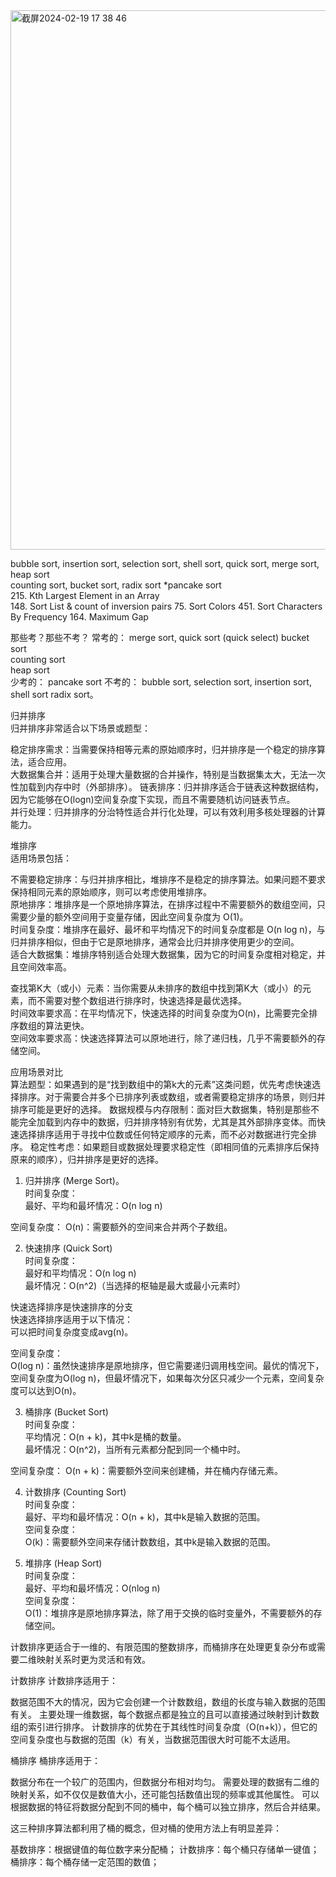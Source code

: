 <img width="863" alt="截屏2024-02-19 17 38 46" src="https://github.com/xkong-study/gucheng_algorithm/assets/100473178/9a3a3db6-4776-4987-894a-9d6b1f5c0e57">

bubble sort, insertion sort, selection sort, shell sort, quick sort, merge sort, heap sort   
counting sort, bucket sort, radix sort *pancake sort    
215. Kth Largest Element in an Array   
148. Sort List & count of inversion pairs
75. Sort Colors
451. Sort Characters By Frequency
164. Maximum Gap

那些考？那些不考？
常考的：
merge sort,
quick sort (quick select)
bucket sort    
counting sort     
heap sort    
少考的：
pancake sort
不考的：
bubble sort, selection sort, insertion sort, shell sort radix sort。    

归并排序    
归并排序非常适合以下场景或题型：     

稳定排序需求：当需要保持相等元素的原始顺序时，归并排序是一个稳定的排序算法，适合应用。    
大数据集合并：适用于处理大量数据的合并操作，特别是当数据集太大，无法一次性加载到内存中时（外部排序）。
链表排序：归并排序适合于链表这种数据结构，因为它能够在O(logn)空间复杂度下实现，而且不需要随机访问链表节点。    
并行处理：归并排序的分治特性适合并行化处理，可以有效利用多核处理器的计算能力。            
 
堆排序     
适用场景包括：      

不需要稳定排序：与归并排序相比，堆排序不是稳定的排序算法。如果问题不要求保持相同元素的原始顺序，则可以考虑使用堆排序。    
原地排序：堆排序是一个原地排序算法，在排序过程中不需要额外的数组空间，只需要少量的额外空间用于变量存储，因此空间复杂度为 O(1)。     
时间复杂度：堆排序在最好、最坏和平均情况下的时间复杂度都是 O(n log n)，与归并排序相似，但由于它是原地排序，通常会比归并排序使用更少的空间。     
适合大数据集：堆排序特别适合处理大数据集，因为它的时间复杂度相对稳定，并且空间效率高。     

查找第K大（或小）元素：当你需要从未排序的数组中找到第K大（或小）的元素，而不需要对整个数组进行排序时，快速选择是最优选择。    
时间效率要求高：在平均情况下，快速选择的时间复杂度为O(n)，比需要完全排序数组的算法更快。         
空间效率要求高：快速选择算法可以原地进行，除了递归栈，几乎不需要额外的存储空间。           

应用场景对比     
算法题型：如果遇到的是“找到数组中的第k大的元素”这类问题，优先考虑快速选择排序。对于需要合并多个已排序列表或数组，或者需要稳定排序的场景，则归并排序可能是更好的选择。
数据规模与内存限制：面对巨大数据集，特别是那些不能完全加载到内存中的数据，归并排序特别有优势，尤其是其外部排序变体。而快速选择排序适用于寻找中位数或任何特定顺序的元素，而不必对数据进行完全排序。
稳定性考虑：如果题目或数据处理要求稳定性（即相同值的元素排序后保持原来的顺序），归并排序是更好的选择。        


1. 归并排序 (Merge Sort)。   
时间复杂度：    
最好、平均和最坏情况：O(n log n)    

空间复杂度：
O(n)：需要额外的空间来合并两个子数组。    

2. 快速排序 (Quick Sort)    
时间复杂度：     
最好和平均情况：O(n log n)     
最坏情况：O(n^2)（当选择的枢轴是最大或最小元素时）

快速选择排序是快速排序的分支                
快速选择排序适用于以下情况：    
可以把时间复杂度变成avg(n)。   

空间复杂度：      
O(log n)：虽然快速排序是原地排序，但它需要递归调用栈空间。最优的情况下，空间复杂度为O(log n)，但最坏情况下，如果每次分区只减少一个元素，空间复杂度可以达到O(n)。    

3. 桶排序 (Bucket Sort)     
时间复杂度：     
平均情况：O(n + k)，其中k是桶的数量。    
最坏情况：O(n^2)，当所有元素都分配到同一个桶中时。     

空间复杂度：
O(n + k)：需要额外空间来创建桶，并在桶内存储元素。     

4. 计数排序 (Counting Sort)     
时间复杂度：     
最好、平均和最坏情况：O(n + k)，其中k是输入数据的范围。     
空间复杂度：        
O(k)：需要额外空间来存储计数数组，其中k是输入数据的范围。      

5. 堆排序 (Heap Sort)      
时间复杂度：    
最好、平均和最坏情况：O(nlog n)    
空间复杂度：     
O(1)：堆排序是原地排序算法，除了用于交换的临时变量外，不需要额外的存储空间。       

计数排序更适合于一维的、有限范围的整数排序，而桶排序在处理更复杂分布或需要二维映射关系时更为灵活和有效。

计数排序
计数排序适用于：

数据范围不大的情况，因为它会创建一个计数数组，数组的长度与输入数据的范围有关。
主要处理一维数据，每个数据点都是独立的且可以直接通过映射到计数数组的索引进行排序。
计数排序的优势在于其线性时间复杂度（O(n+k)），但它的空间复杂度也与数据的范围（k）有关，当数据范围很大时可能不太适用。

桶排序
桶排序适用于：

数据分布在一个较广的范围内，但数据分布相对均匀。
需要处理的数据有二维的映射关系，如不仅仅是数值大小，还可能包括数值出现的频率或其他属性。
可以根据数据的特征将数据分配到不同的桶中，每个桶可以独立排序，然后合并结果。

这三种排序算法都利用了桶的概念，但对桶的使用方法上有明显差异：

基数排序：根据键值的每位数字来分配桶；
计数排序：每个桶只存储单一键值；
桶排序：每个桶存储一定范围的数值；


